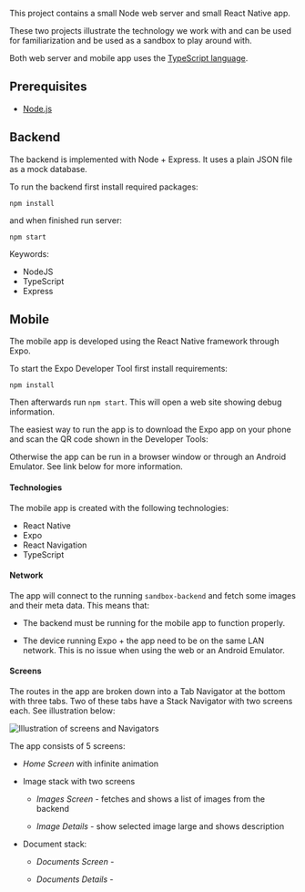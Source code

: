 

This project contains a small Node web server and small React Native app.

These two projects illustrate the technology we work with and can be used for familiarization and be used as a sandbox to play around with.

Both web server and mobile app uses the [TypeScript language](https://www.typescriptlang.org).

## Prerequisites

- [Node.js](https://nodejs.org/en/)

## Backend

The backend is implemented with Node + Express. It uses a plain JSON file as a mock database.

To run the backend first install required packages:

`npm install`

and when finished run server:

`npm start`

Keywords:

- NodeJS
- TypeScript
- Express

## Mobile

The mobile app is developed using the React Native framework through Expo.

To start the Expo Developer Tool first install requirements:

`npm install`

Then afterwards run `npm start`. This will open a web site showing debug information.

The easiest way to run the app is to download the Expo app on your phone and scan the QR code shown in the Developer Tools:



Otherwise the app can be run in a browser window or through an Android Emulator. See link below for more information.


#### Technologies

The mobile app is created with the following technologies:

- React Native
- Expo
- React Navigation
- TypeScript

#### Network

The app will connect to the running `sandbox-backend` and fetch some images and their meta data. This means that:

- The backend must be running for the mobile app to function properly.

- The device running Expo + the app need to be on the same LAN network. This is no issue when using the web or an Android Emulator.

#### Screens

The routes in the app are broken down into a Tab Navigator at the bottom with three tabs. Two of these tabs have a Stack Navigator with two screens each. See illustration below:

![Illustration of screens and Navigators](https://bitbucket.org/visikon/sandbox/raw/611d2d0ffe18a48e563c6437a9623cb615929a5e/screens.png)

The app consists of 5 screens:

- *Home Screen* with infinite animation

- Image stack with two screens
  
  - *Images Screen* - fetches and shows a list of images from the backend
  
  - *Image Details* - show selected image large and shows description

- Document stack:
  
  - *Documents Screen* - 
  
  - *Documents Details* - 
